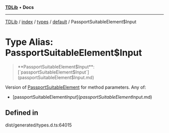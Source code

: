 [**TDLib**](../../../../../../README.md) • **Docs**

***

[TDLib](../../../../../../modules.md) / [index](../../../../../README.md) / [types](../../../README.md) / [default](../README.md) / PassportSuitableElement$Input

# Type Alias: PassportSuitableElement$Input

> **PassportSuitableElement$Input**: [`passportSuitableElement$Input`](passportSuitableElement$Input.md)

Version of [PassportSuitableElement](PassportSuitableElement-1.md) for method parameters.
Any of:
- [passportSuitableElement$Input](passportSuitableElement$Input.md)

## Defined in

dist/generated/types.d.ts:64015
